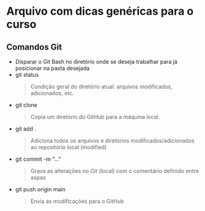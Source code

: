 # Arquivo com dicas genéricas para o curso

## Comandos Git
* Disparar o Git Bash no diretório onde se deseja trabalhar para já posicionar na pasta desejada
* git status
  > Condição geral do diretório atual: arquivos modificados, adicionados, etc.
* git clone
  > Copia um diretório do GitHub para a máquina local.
* git add .
  > Adiciona todos os arquivos e diretórios modificados/adicionados ao repositório local (modified)
* git commit -m "..."
  > Grava as alterações no Git (local) com o comentário definido entre aspas
* git push origin main
  > Envia as modificações para o GitHub